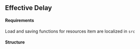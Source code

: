 ## Effective Delay

#### Requirements
Load and saving functions for resources item are localized in ```src```
#### Structure
